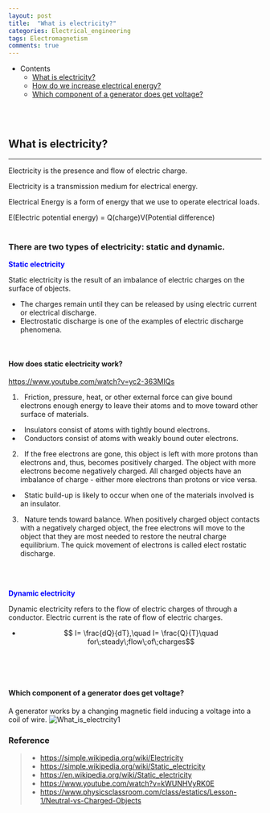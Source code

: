 ```yaml
---
layout: post
title:  "What is electricity?"
categories: Electrical_engineering
tags: Electromagnetism
comments: true
---
```


- Contents
	- [What is electricity?](#What-is-electricity?)  
	- [How do we increase electrical energy?](#How-do-we-increase-electrical-energy?)
	- [Which component of a generator does get voltage?](#Which-component-of-a-generator-does-get-voltage?)  
<br/>
<br/>

## What is electricity?		
---  
Electricity is the presence and flow of electric charge.

Electricity is a transmission medium for electrical energy.

Electrical Energy is a form of energy that we use to operate electrical loads.

E(Electric potential energy) = Q(charge)V(Potential difference)
<br/>
<br/>

### There are two types of electricity: static and dynamic.
<span style="color:blue">__Static electricity__</span>
<br/>

Static electricity is the result of an imbalance of electric charges on the surface of objects.
<br/>

-	The charges remain until they can be released by using electric current or electrical discharge.
-	Electrostatic discharge is one of the examples of electric discharge phenomena.
<br/>

#### How does static electricity work?
https://www.youtube.com/watch?v=yc2-363MIQs
1. &nbsp; Friction, pressure, heat, or other external force can give bound electrons enough energy to leave their atoms and to move toward other surface of materials.
-  &nbsp; Insulators consist of atoms with tightly bound electrons.
-  &nbsp; Conductors consist of atoms with weakly bound outer electrons.
2. &nbsp; If the free electrons are gone, this object is left with more protons than electrons and, thus, becomes positively charged. The object with more electrons become negatively charged. All charged objects have an imbalance of charge - either more electrons than protons or vice versa.
-  &nbsp; Static build-up is likely to occur when one of the materials involved is an insulator.
3. &nbsp; Nature tends toward balance. When positively charged object contacts with a negatively charged object, the free electrons will move to the object that they are most needed to restore the neutral charge equilibrium. The quick movement of electrons is called elect	rostatic discharge.
<br/>
<br/>

<span style="color:blue">__Dynamic electricity__</span>

Dynamic electricity refers to the flow of electric charges of through a conductor. Electric current is the rate of flow of electric charges.
-   $$ I= \frac{dQ}{dT},\quad I= \frac{Q}{T}\quad for\;steady\;flow\;of\;charges$$
<br/>
<br/>
<br/>

#### Which component of a generator does get voltage?
A generator works by a changing magnetic field inducing a voltage into a coil of wire.
![What_is_electrcity1](https://kohmbae.github.io/assets/img/review/What_is_electrcity1.jpg)


### Reference  
> - https://simple.wikipedia.org/wiki/Electricity
> - https://simple.wikipedia.org/wiki/Static_electricity
> - https://en.wikipedia.org/wiki/Static_electricity
> - https://www.youtube.com/watch?v=kWUNHVyRK0E
> - https://www.physicsclassroom.com/class/estatics/Lesson-1/Neutral-vs-Charged-Objects
